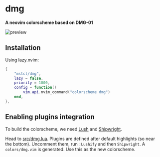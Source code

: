 # dmg

**A neovim colorscheme based on DMG-01**

![preview](pics/preview.png)

## Installation

Using lazy.nvim:

```lua
{
	"mstcl/dmg",
	lazy = false,
	priority = 1000,
	config = function()
		vim.api.nvim_command("colorscheme dmg")
	end,
},
```

## Enabling plugins integration

To build the colorscheme, we need [Lush](https://github.com/rktjmp/lush.nvim) and [Shipwright](https://github.com/rktjmp/shipwright.nvim).

Head to [src/dmg.lua](./src/dmg.lua). Plugins are defined after default
highlights (so near the bottom). Uncomment them, run `:Lushify` and then
`Shipwright`. A `colors/dmg.vim` is generated. Use this as the new colorscheme.
